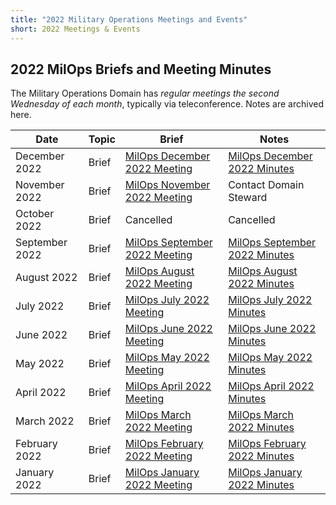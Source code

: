 ```yaml
---
title: "2022 Military Operations Meetings and Events"
short: 2022 Meetings & Events
---
```


## 2022 MilOps Briefs and Meeting Minutes

The Military Operations Domain has *regular meetings the second Wednesday of each month*, typically via teleconference. Notes are archived here.

|Date|Topic|Brief|Notes|
|---|---|---|---|
|December 2022|Brief|[MilOps December 2022 Meeting](../MILOPS_14_Dec_StakeholderEngagement.pdf)|[MilOps December 2022 Minutes](../MILOPS_Meeting_Minutes_(Dec).pdf)|
|November 2022|Brief|[MilOps November 2022 Meeting](../NIEM_MilOps_09Nov22_StakeholderEngagement_v0.1.pdf)|Contact Domain Steward|
|October 2022|Brief|Cancelled|Cancelled|
|September 2022|Brief|[MilOps September 2022 Meeting](../NIEM_MilOps__14Sep22_StakeholderEngagement_v01.pdf)|[MilOps September 2022 Minutes](../MILOPS-Domain-Sept-2022-Meeting-Notes.pdf)|
|August 2022|Brief|[MilOps August 2022 Meeting](../NIEM_MilOps_10Aug22_StakeholderEngagement.pdf)|[MilOps August 2022 Minutes](../MILOPS-Domain-Aug-2022-Meeting-Notes.pdf)|
|July 2022|Brief|[MilOps July 2022 Meeting](../NIEM_MilOps_13July22_StakeholderEngagement.pdf)|[MilOps July 2022 Minutes](../MILOPS-Domain-Minutes-13-July-2022.pdf)|
|June 2022|Brief|[MilOps June 2022 Meeting](../NIEM_MilOps_08June22_StakeholderEngagement_v0.4.pdf)|[MilOps June 2022 Minutes](../MILOPS-Domain-June-2022-Meeting-Notes.pdf)|
|May 2022|Brief|[MilOps May 2022 Meeting](../NIEM_MilOps_11May22_StakeholderEngagement_v0.1.pdf)|[MilOps May 2022 Minutes](../MILOPS-Domain-May-2022-Meeting-Notes.pdf)|
|April 2022|Brief|[MilOps April 2022 Meeting](../NIEM_MilOps_13Apr22_StakeholderEngagement_v0.1.pdf)|[MilOps April 2022 Minutes](../MILOPS-Domain-Apr-2022-Meeting-Notes.pdf)|
|March 2022|Brief|[MilOps March 2022 Meeting](../NIEM_MilOps_09Mar22_StakeholderEngagement_v0.1.pdf)|[MilOps March 2022 Minutes](../MILOPS-Domain-Mar-2022-Meeting-Notes.pdf)|
|February 2022|Brief|[MilOps February 2022 Meeting](../NIEM_MilOps_09Feb22_StakeholderEngagement_v0.1.pdf)|[MilOps February 2022 Minutes](../MILOPS-Domain-Feb-2022-Meeting-Notes.pdf)|
|January 2022|Brief|[MilOps January 2022 Meeting](../NIEM_MilOps_12Jan22_StakeholderEngagement_v0.1.pdf)|[MilOps January 2022 Minutes](../MILOPS-Domain-January-2022-Meeting-Notes.pdf)|
